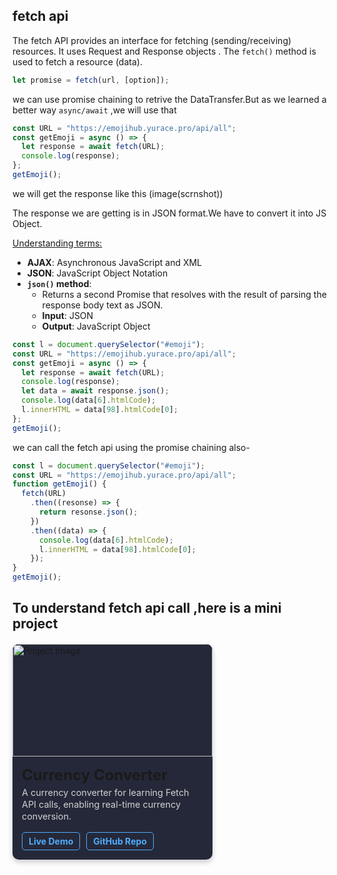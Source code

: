 ## fetch api

The fetch API provides an interface for fetching (sending/receiving) resources.
It uses Request and Response objects .
The `fetch()` method is used to fetch a resource (data).

```js
let promise = fetch(url, [option]);
```

we can use promise chaining to retrive the DataTransfer.But as we learned a better way `async/await` ,we will use that

```js
const URL = "https://emojihub.yurace.pro/api/all";
const getEmoji = async () => {
  let response = await fetch(URL);
  console.log(response);
};
getEmoji();
```

we will get the response like this (image(scrnshot))

The response we are getting is in JSON format.We have to convert it into JS Object.

<u>Understanding terms:</u>

- **AJAX**: Asynchronous JavaScript and XML
- **JSON**: JavaScript Object Notation
- **`json()` method**:
  - Returns a second Promise that resolves with the result of parsing the response body text as JSON.
  - **Input**: JSON
  - **Output**: JavaScript Object

```js
const l = document.querySelector("#emoji");
const URL = "https://emojihub.yurace.pro/api/all";
const getEmoji = async () => {
  let response = await fetch(URL);
  console.log(response);
  let data = await response.json();
  console.log(data[6].htmlCode);
  l.innerHTML = data[98].htmlCode[0];
};
getEmoji();
```

we can call the fetch api using the promise chaining also-

```js
const l = document.querySelector("#emoji");
const URL = "https://emojihub.yurace.pro/api/all";
function getEmoji() {
  fetch(URL)
    .then((resonse) => {
      return resonse.json();
    })
    .then((data) => {
      console.log(data[6].htmlCode);
      l.innerHTML = data[98].htmlCode[0];
    });
}
getEmoji();
```

## To understand fetch api call ,here is a mini project

<div style="background-color: #252839;margin-top:20px; border-radius: 10px; box-shadow: 0 4px 8px rgba(0, 0, 0, 0.2); overflow: hidden; width: 320px; transition: transform 0.3s ease, box-shadow 0.3s ease;">
  <img src="/resource/currency_convert.jpg" alt="Project Image" style="width: 100%; height: 180px; object-fit: cover;">
  <div style="padding: 15px;">
    <h3 style="font-size: 1.5rem; margin: 0 0 5px;">Currency Converter</h3>
    <p style="font-size: 0.9rem; margin: 0 0 15px; color: #d1d1d1;line-height: 1.3;">
A currency converter for learning Fetch API calls, enabling real-time currency conversion.    
</p>
    <div style="display: flex; gap: 10px;">
      <a href="https://whereisfarukk.github.io/currency-converter/" style="text-decoration: none; color: #4facfe; font-weight: bold; padding: 5px 10px; border-radius: 5px; border: 1px solid #4facfe; transition: background-color 0.3s ease, color 0.3s ease;">Live Demo</a>
      <a href="https://github.com/whereisfarukk/currency-converter" style="text-decoration: none; color: #4facfe; font-weight: bold; padding: 5px 10px; border-radius: 5px; border: 1px solid #4facfe; transition: background-color 0.3s ease, color 0.3s ease;">GitHub Repo</a>
    </div>
  </div>
</div>
